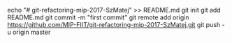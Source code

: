 echo "# git-refactoring-mip-2017-SzMatej" >> README.md
git init
git add README.md
git commit -m "first commit"
git remote add origin https://github.com/MIP-FIIT/git-refactoring-mip-2017-SzMatej.git
git push -u origin master
